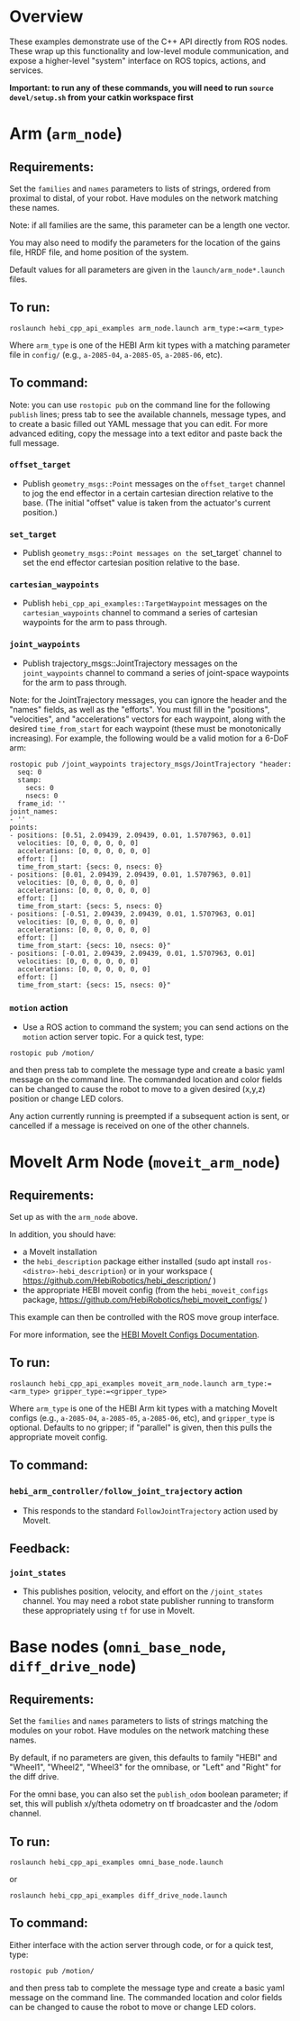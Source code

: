 # Overview

These examples demonstrate use of the C++ API directly from ROS nodes. These wrap up this functionality and low-level module communication, and expose a higher-level "system" interface on ROS topics, actions, and services.

**Important: to run any of these commands, you will need to run `source devel/setup.sh` from your catkin workspace first**

# Arm (`arm_node`)

## Requirements:

Set the `families` and `names` parameters to lists of strings, ordered from proximal to distal, of your robot. Have modules on the network matching these names.

Note: if all families are the same, this parameter can be a length one vector.

You may also need to modify the parameters for the location of the gains file, HRDF file, and home position of the system.

Default values for all parameters are given in the `launch/arm_node*.launch` files.

## To run:

```
roslaunch hebi_cpp_api_examples arm_node.launch arm_type:=<arm_type>
```

Where `arm_type` is one of the HEBI Arm kit types with a matching parameter file in `config/` (e.g., `a-2085-04`, `a-2085-05`, `a-2085-06`, etc).

## To command:


Note: you can use `rostopic pub` on the command line for the following `publish` lines; press tab to see the available channels, message types, and to create a basic filled out YAML message that you can edit.  For more advanced editing, copy the message into a text editor and paste back the full message.

### `offset_target`

- Publish `geometry_msgs::Point` messages on the `offset_target` channel to jog the end effector in a certain cartesian direction relative to the base. (The initial "offset" value is taken from the actuator's current position.)

### `set_target`

- Publish `geometry_msgs::Point messages on the `set_target` channel to set the end effector cartesian position relative to the base.

### `cartesian_waypoints`

- Publish `hebi_cpp_api_examples::TargetWaypoint` messages on the `cartesian_waypoints` channel to command a series of cartesian waypoints for the arm to pass through.

### `joint_waypoints`

- Publish trajectory_msgs::JointTrajectory messages on the `joint_waypoints` channel to command a series of joint-space waypoints for the arm to pass through.

Note: for the JointTrajectory messages, you can ignore the header and the "names" fields, as well as the "efforts".  You must fill in the "positions", "velocities", and "accelerations" vectors for each waypoint, along with the desired `time_from_start` for each waypoint (these must be monotonically increasing).  For example, the following would be a valid motion for a 6-DoF arm:

```
rostopic pub /joint_waypoints trajectory_msgs/JointTrajectory "header:
  seq: 0
  stamp:
    secs: 0
    nsecs: 0
  frame_id: ''
joint_names:
- ''
points:
- positions: [0.51, 2.09439, 2.09439, 0.01, 1.5707963, 0.01]
  velocities: [0, 0, 0, 0, 0, 0]
  accelerations: [0, 0, 0, 0, 0, 0]
  effort: []
  time_from_start: {secs: 0, nsecs: 0}
- positions: [0.01, 2.09439, 2.09439, 0.01, 1.5707963, 0.01]
  velocities: [0, 0, 0, 0, 0, 0]
  accelerations: [0, 0, 0, 0, 0, 0]
  effort: []
  time_from_start: {secs: 5, nsecs: 0}
- positions: [-0.51, 2.09439, 2.09439, 0.01, 1.5707963, 0.01]
  velocities: [0, 0, 0, 0, 0, 0]
  accelerations: [0, 0, 0, 0, 0, 0]
  effort: []
  time_from_start: {secs: 10, nsecs: 0}" 
- positions: [-0.01, 2.09439, 2.09439, 0.01, 1.5707963, 0.01]
  velocities: [0, 0, 0, 0, 0, 0]
  accelerations: [0, 0, 0, 0, 0, 0]
  effort: []
  time_from_start: {secs: 15, nsecs: 0}"
```

### `motion` action

- Use a ROS action to command the system; you can send actions on the `motion` action server topic.  For a quick test, type:

```
rostopic pub /motion/
```

and then press tab to complete the message type and create a basic yaml message on the command line.  The commanded location and color fields can be changed to cause the robot to move to a given desired (x,y,z) position or change LED colors.

Any action currently running is preempted if a subsequent action is sent, or cancelled if a message is received on one of the other channels.

# MoveIt Arm Node (`moveit_arm_node`)

## Requirements:

Set up as with the `arm_node` above.

In addition, you should have:
- a MoveIt installation
- the `hebi_description` package either installed (sudo apt install `ros-<distro>-hebi_description`) or in your workspace ( https://github.com/HebiRobotics/hebi_description/ )
- the appropriate HEBI moveit config (from the `hebi_moveit_configs` package, https://github.com/HebiRobotics/hebi_moveit_configs/ )

This example can then be controlled with the ROS move group interface.

For more information, see the [HEBI MoveIt Configs Documentation](https://github.com/HebiRobotics/hebi_moveit_configs/README.md).

## To run:

```
roslaunch hebi_cpp_api_examples moveit_arm_node.launch arm_type:=<arm_type> gripper_type:=<gripper_type>
```

Where `arm_type` is one of the HEBI Arm kit types with a matching MoveIt configs (e.g., `a-2085-04`, `a-2085-05`, `a-2085-06`, etc), and `gripper_type` is optional.  Defaults to no gripper; if "parallel" is given, then this pulls the appropriate moveit config.

## To command:

### `hebi_arm_controller/follow_joint_trajectory` action

- This responds to the standard `FollowJointTrajectory` action used by MoveIt.

## Feedback:

### `joint_states`

- This publishes position, velocity, and effort on the `/joint_states` channel.  You may need a robot state publisher running to transform these appropriately using `tf` for use in MoveIt.

# Base nodes (`omni_base_node`, `diff_drive_node`)

## Requirements:

Set the `families` and `names` parameters to lists of strings matching the modules on your robot. Have modules on the network matching these names.

By default, if no parameters are given, this defaults to family "HEBI" and "Wheel1", "Wheel2", "Wheel3" for the omnibase, or "Left" and "Right" for the diff drive.

For the omni base, you can also set the `publish_odom` boolean parameter; if set, this will publish x/y/theta odometry on tf broadcaster and the /odom channel.

## To run:

```
roslaunch hebi_cpp_api_examples omni_base_node.launch
```

or

```
roslaunch hebi_cpp_api_examples diff_drive_node.launch
```

## To command:

Either interface with the action server through code, or for a quick test, type:
```
rostopic pub /motion/
```

and then press tab to complete the message type and create a basic yaml message on the command line.  The commanded location and color fields can be changed to cause the robot to move or change LED colors.
